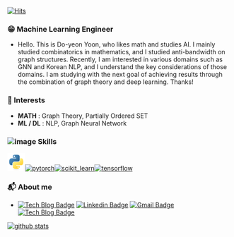 [![Hits](https://hits.seeyoufarm.com/api/count/incr/badge.svg?url=https%3A%2F%2Fgithub.com%2Fydy8989&count_bg=%233DBFC8&title_bg=%23555555&icon=smugmug.svg&icon_color=%23E7E7E7&title=visits&edge_flat=false)](https://github.com/ydy8989)  

### 😁 Machine Learning Engineer

- Hello. This is Do-yeon Yoon, who likes math and studies AI. I mainly studied combinatorics in mathematics, and I studied anti-bandwidth on graph structures. Recently, I am interested in various domains such as GNN and Korean NLP, and I understand the key considerations of those domains. I am studying with the next goal of achieving results through the combination of graph theory and deep learning. Thanks!



### 🚀 Interests

- **MATH** : Graph Theory, Partially Ordered SET
- **ML / DL** : NLP, Graph Neural Network

### ![image](https://user-images.githubusercontent.com/38639633/110814580-eb722e00-82cc-11eb-925e-6b06dd264b3a.png) Skills

<p><a href="https://www.python.org" target="_blank"><img src="https://raw.githubusercontent.com/devicons/devicon/master/icons/python/python-original.svg" alt="python" width="40" height="40"/></a><a href="https://pytorch.org/" target="_blank"><img src="https://www.vectorlogo.zone/logos/pytorch/pytorch-icon.svg" alt="pytorch" width="40" height="40"/></a><a href="https://scikit-learn.org/" target="_blank"><img src="https://upload.wikimedia.org/wikipedia/commons/0/05/Scikit_learn_logo_small.svg" alt="scikit_learn" width="40" height="40"/></a><a href="https://www.tensorflow.org" target="_blank"><img src="https://www.vectorlogo.zone/logos/tensorflow/tensorflow-icon.svg" alt="tensorflow" width="40" height="40"/></a></p>


### 📬 About me

- [![Tech Blog Badge](http://img.shields.io/badge/-Notion-black?style=flat-square&logo=notion&link=https://www.notion.so/whydo/Doyeon-Yoon-05603016086c4b3ca954cf2b6c64e46f)](https://www.notion.so/whydo/Doyeon-Yoon-05603016086c4b3ca954cf2b6c64e46f) [![Linkedin Badge](https://img.shields.io/badge/-LinkedIn-blue?style=flat-square&logo=Linkedin&logoColor=white&link=https://www.linkedin.com/in/doyeon-yoon/)](https://www.linkedin.com/in/doyeon-yoon/) [![Gmail Badge](https://img.shields.io/badge/-Gmail-d14836?style=flat-square&logo=Gmail&logoColor=white&link=mailto:ydy89899@gmail.com)](mailto:ydy89899@gmail.com) [![Tech Blog Badge](http://img.shields.io/badge/-Tech%20blog-black?style=flat-square&logo=github&link=https://ydy8989.github.io)](https://ydy8989.github.io)

[![github stats](https://github-readme-stats.vercel.app/api?username=ydy8989&show_icons=true&hide_border=true&theme=radical)](https://github.com/ydy8989)

